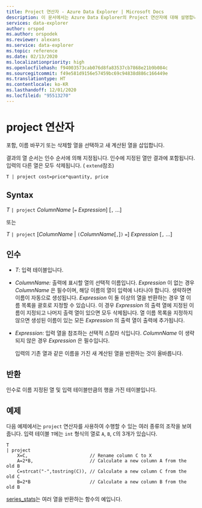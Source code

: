 ```yaml
---
title: Project 연산자 - Azure Data Explorer | Microsoft Docs
description: 이 문서에서는 Azure Data Explorer의 Project 연산자에 대해 설명합니다.
services: data-explorer
author: orspod
ms.author: orspodek
ms.reviewer: alexans
ms.service: data-explorer
ms.topic: reference
ms.date: 02/13/2020
ms.localizationpriority: high
ms.openlocfilehash: f94003573cab076d8fa83537cb7868e21b9b084c
ms.sourcegitcommit: f49e581d9156e57459bc69c94838d886c166449e
ms.translationtype: HT
ms.contentlocale: ko-KR
ms.lasthandoff: 12/01/2020
ms.locfileid: "95513270"
---
```

# <a name="project-operator"></a>project 연산자

포함, 이름 바꾸기 또는 삭제할 열을 선택하고 새 계산된 열을 삽입합니다. 

결과의 열 순서는 인수 순서에 의해 지정됩니다. 인수에 지정된 열만 결과에 포함됩니다. 입력의 다른 열은 모두 삭제됩니다.  ( `extend`참조)

```kusto
T | project cost=price*quantity, price
```

## <a name="syntax"></a>Syntax

*T* `| project` *ColumnName* [`=` *Expression*] [`,` ...]
  
또는
  
*T* `| project` [*ColumnName* | `(`*ColumnName*[`,`]`)` `=`] *Expression* [`,` ...]

## <a name="arguments"></a>인수

* *T*: 입력 테이블입니다.
* *ColumnName:* 출력에 표시할 열의 선택적 이름입니다. *Expression* 이 없는 경우 *ColumnName* 은 필수이며, 해당 이름의 열이 입력에 나타나야 합니다. 생략하면 이름이 자동으로 생성됩니다. *Expression* 이 둘 이상의 열을 반환하는 경우 열 이름 목록을 괄호로 지정할 수 있습니다. 이 경우 *Expression* 의 출력 열에 지정된 이름이 지정되고 나머지 출력 열이 있으면 모두 삭제됩니다. 열 이름 목록을 지정하지 않으면 생성된 이름이 있는 모든 *Expression* 의 출력 열이 출력에 추가됩니다.
* *Expression:* 입력 열을 참조하는 선택적 스칼라 식입니다. *ColumnName* 이 생략되지 않은 경우 *Expression* 은 필수입니다.

    입력의 기존 열과 같은 이름을 가진 새 계산된 열을 반환하는 것이 올바릅니다.

## <a name="returns"></a>반환

인수로 이름 지정된 열 및 입력 테이블만큼의 행을 가진 테이블입니다.

## <a name="example"></a>예제

다음 예제에서는 `project` 연산자를 사용하여 수행할 수 있는 여러 종류의 조작을 보여 줍니다. 입력 테이블 `T`에는 `int` 형식의 열로 `A`, `B`, `C`의 3개가 있습니다. 

```kusto
T
| project
    X=C,                       // Rename column C to X
    A=2*B,                     // Calculate a new column A from the old B
    C=strcat("-",tostring(C)), // Calculate a new column C from the old C
    B=2*B                      // Calculate a new column B from the old B
```

[series_stats](series-statsfunction.md)는 여러 열을 반환하는 함수의 예입니다.